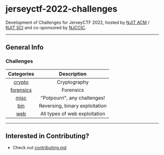 # jerseyctf-2022-challenges

Development of Challenges for JerseyCTF 2022, hosted by [NJIT ACM](https://njit.acm.org) / [NJIT SCI](https://sci.njit.edu) and co-sponsored by [NJCCIC](https://www.cyber.nj.gov).

---

## General Info

### Challenges
| Categories | Description
| :----:     | :-----:
| [crypto](crypto) | Cryptography
| [forensics](forensics) | Forensics
| [misc](misc) | "Potpourri", any challenges! 
| [bin](bin) | Reversing, binary exploitation 
| [web](web) | All types of web exploitation 

---

## Interested in Contributing?
* Check out [contributing.md](.github/contributing.md)
